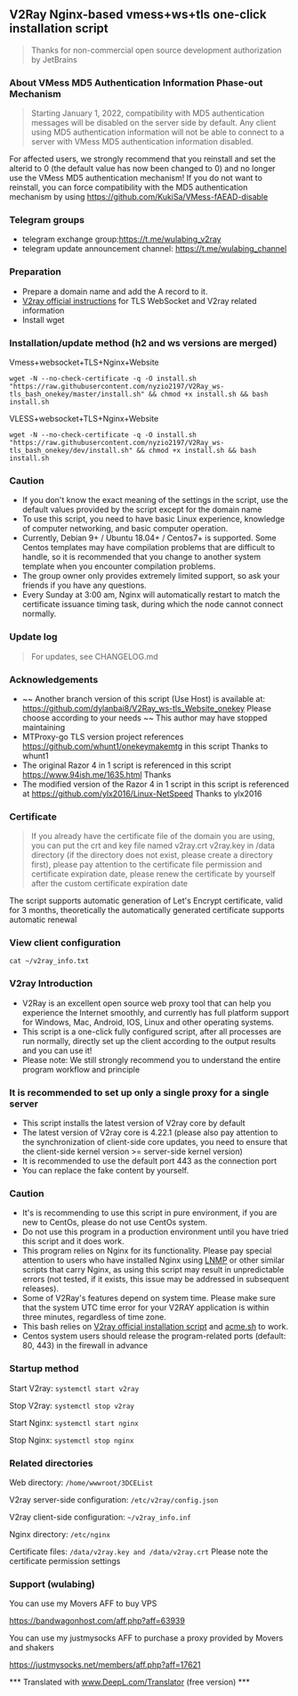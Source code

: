 ## V2Ray Nginx-based vmess+ws+tls one-click installation script

> Thanks for non-commercial open source development authorization by JetBrains

### About VMess MD5 Authentication Information Phase-out Mechanism
> Starting January 1, 2022, compatibility with MD5 authentication messages will be disabled on the server side by default. Any client using MD5 authentication information will not be able to connect to a server with VMess MD5 authentication information disabled.

For affected users, we strongly recommend that you reinstall and set the alterid to 0 (the default value has now been changed to 0) and no longer use the VMess MD5 authentication mechanism!
If you do not want to reinstall, you can force compatibility with the MD5 authentication mechanism by using https://github.com/KukiSa/VMess-fAEAD-disable

### Telegram groups
* telegram exchange group:https://t.me/wulabing_v2ray 
* telegram update announcement channel: https://t.me/wulabing_channel

### Preparation
* Prepare a domain name and add the A record to it.
* [V2ray official instructions](https://www.v2ray.com/) for TLS WebSocket and V2ray related information
* Install wget

### Installation/update method (h2 and ws versions are merged)
Vmess+websocket+TLS+Nginx+Website
```
wget -N --no-check-certificate -q -O install.sh "https://raw.githubusercontent.com/nyzio2197/V2Ray_ws-tls_bash_onekey/master/install.sh" && chmod +x install.sh && bash install.sh
```

VLESS+websocket+TLS+Nginx+Website
```
wget -N --no-check-certificate -q -O install.sh "https://raw.githubusercontent.com/nyzio2197/V2Ray_ws-tls_bash_onekey/dev/install.sh" && chmod +x install.sh && bash install.sh
```

### Caution
* If you don't know the exact meaning of the settings in the script, use the default values provided by the script except for the domain name
* To use this script, you need to have basic Linux experience, knowledge of computer networking, and basic computer operation.
* Currently, Debian 9+ / Ubuntu 18.04+ / Centos7+ is supported. Some Centos templates may have compilation problems that are difficult to handle, so it is recommended that you change to another system template when you encounter compilation problems.
* The group owner only provides extremely limited support, so ask your friends if you have any questions.
* Every Sunday at 3:00 am, Nginx will automatically restart to match the certificate issuance timing task, during which the node cannot connect normally.

### Update log
> For updates, see CHANGELOG.md

### Acknowledgements
* ~~ Another branch version of this script (Use Host) is available at: https://github.com/dylanbai8/V2Ray_ws-tls_Website_onekey Please choose according to your needs ~~ This author may have stopped maintaining
* MTProxy-go TLS version project references https://github.com/whunt1/onekeymakemtg in this script Thanks to whunt1
* The original Razor 4 in 1 script is referenced in this script https://www.94ish.me/1635.html Thanks
* The modified version of the Razor 4 in 1 script in this script is referenced at https://github.com/ylx2016/Linux-NetSpeed Thanks to ylx2016

### Certificate
> If you already have the certificate file of the domain you are using, you can put the crt and key file named v2ray.crt v2ray.key in /data directory (if the directory does not exist, please create a directory first), please pay attention to the certificate file permission and certificate expiration date, please renew the certificate by yourself after the custom certificate expiration date

The script supports automatic generation of Let's Encrypt certificate, valid for 3 months, theoretically the automatically generated certificate supports automatic renewal

### View client configuration
`cat ~/v2ray_info.txt`

### V2ray Introduction

* V2Ray is an excellent open source web proxy tool that can help you experience the Internet smoothly, and currently has full platform support for Windows, Mac, Android, IOS, Linux and other operating systems.
* This script is a one-click fully configured script, after all processes are run normally, directly set up the client according to the output results and you can use it!
* Please note: We still strongly recommend you to understand the entire program workflow and principle

### It is recommended to set up only a single proxy for a single server
* This script installs the latest version of V2ray core by default
* The latest version of V2ray core is 4.22.1 (please also pay attention to the synchronization of client-side core updates, you need to ensure that the client-side kernel version >= server-side kernel version)
* It is recommended to use the default port 443 as the connection port
* You can replace the fake content by yourself.

### Caution
* It's is recommending to use this script in pure environment, if you are new to CentOs, please do not use CentOs system.
* Do not use this program in a production environment until you have tried this script and it does work.
* This program relies on Nginx for its functionality. Please pay special attention to users who have installed Nginx using [LNMP](https://lnmp.org) or other similar scripts that carry Nginx, as using this script may result in unpredictable errors (not tested, if it exists, this issue may be addressed in subsequent releases).
* Some of V2Ray's features depend on system time. Please make sure that the system UTC time error for your V2RAY application is within three minutes, regardless of time zone.
* This bash relies on [V2ray official installation script](https://install.direct/go.sh) and [acme.sh](https://github.com/Neilpang/acme.sh) to work.
* Centos system users should release the program-related ports (default: 80, 443) in the firewall in advance


### Startup method

Start V2ray: `systemctl start v2ray`

Stop V2ray: `systemctl stop v2ray`

Start Nginx: `systemctl start nginx`

Stop Nginx: `systemctl stop nginx`

### Related directories

Web directory: `/home/wwwroot/3DCEList`

V2ray server-side configuration: `/etc/v2ray/config.json`

V2ray client-side configuration: `~/v2ray_info.inf`

Nginx directory: `/etc/nginx`

Certificate files: `/data/v2ray.key and /data/v2ray.crt` Please note the certificate permission settings

### Support (wulabing)

You can use my Movers AFF to buy VPS

https://bandwagonhost.com/aff.php?aff=63939

You can use my justmysocks AFF to purchase a proxy provided by Movers and shakers

https://justmysocks.net/members/aff.php?aff=17621





*** Translated with www.DeepL.com/Translator (free version) ***

